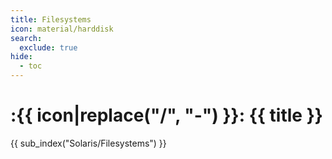 ```yaml
---
title: Filesystems
icon: material/harddisk
search:
  exclude: true
hide:
  - toc
---
```


# :{{ icon|replace("/", "-") }}: {{ title }}

{{ sub_index("Solaris/Filesystems") }}
